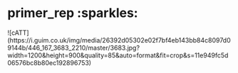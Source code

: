 <h1>primer_rep :sparkles:</h1>
![cATT](https://i.guim.co.uk/img/media/26392d05302e02f7bf4eb143bb84c8097d09144b/446_167_3683_2210/master/3683.jpg?width=1200&height=900&quality=85&auto=format&fit=crop&s=11e949fc5d06576bc8b80ec192896753)
